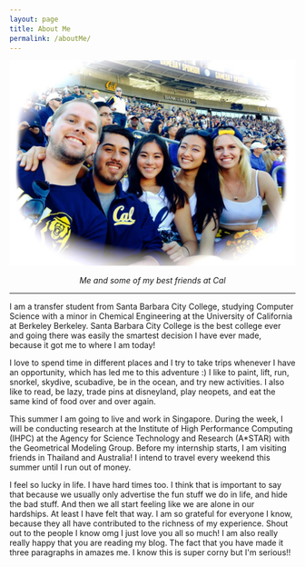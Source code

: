 ```yaml
---
layout: page
title: About Me  
permalink: /aboutMe/
---
```


<img src = "https://raw.githubusercontent.com/kadie16/kadie16.github.io/master/assets/images/backstory/calFriends.jpg" alt = "me and my friends at Cal"> <br> _<center>Me and some of my best friends at Cal</center>_

 ***
<p> I am a transfer student from Santa Barbara City College, studying Computer Science with a minor in Chemical Engineering at the University of California at Berkeley Berkeley. Santa Barbara City College is the best college ever and going there was easily the smartest decision I have ever made, because it got me to where I am today! </p> 

<p> I love to spend time in different places and I try to take trips whenever I have an opportunity, which has led me to this adventure :) I like to paint, lift, run, snorkel, skydive, scubadive, be in the ocean, and try new activities. I also like to read, be lazy, trade pins at disneyland, play neopets, and eat the same kind of food over and over again. </p>


<p> This summer I am going to live and work in Singapore. During the week, I will be conducting research at the Institute of High Performance Computing (IHPC) at the Agency for Science Technology and Research (A*STAR) with the Geometrical Modeling Group. Before my internship starts, I am visiting friends in Thailand and Australia! I intend to travel every weekend this summer until I run out of money. </p>


<p> I feel so lucky in life. I have hard times too. I think that is  important to say that because we usually only advertise the fun stuff we do in life, and hide the bad stuff. And then we all start feeling like we are alone in our hardships. At least I have felt that way. I am so grateful for everyone I know, because they all have contributed to the richness of my experience. Shout out to the people I know omg I just love you all so much! I am also really really happy that you are reading my blog. The fact that you have made it three paragraphs in amazes me. I know this is super corny but I'm serious!! </p> 


